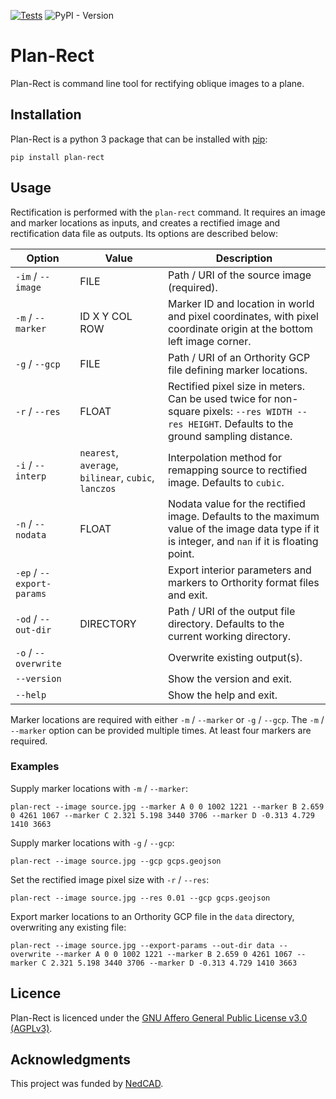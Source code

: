 [![Tests](https://github.com/leftfield-geospatial/plan-rect/actions/workflows/run-unit-tests.yml/badge.svg)](https://github.com/leftfield-geospatial/plan-rect/actions/workflows/run-unit-tests.yml)
![PyPI - Version](https://img.shields.io/pypi/v/plan-rect?color=blue)


# Plan-Rect

Plan-Rect is command line tool for rectifying oblique images to a plane.

## Installation

Plan-Rect is a python 3 package that can be installed with [pip](<https://pip.pypa.io/>): 

```commandline
pip install plan-rect
```

## Usage

Rectification is performed with the ``plan-rect`` command.  It requires an image and marker locations as inputs, and creates a rectified image and rectification data file as outputs.  Its options are described below:

| Option                        | Value                                                          | Description                                                                                                                                        |
|-------------------------------|----------------------------------------------------------------|----------------------------------------------------------------------------------------------------------------------------------------------------|
| ``-im`` / ``--image``         | FILE                                                           | Path / URI of the source image (required).                                                                                                         |
| ``-m`` / ``--marker``         | ID X Y COL ROW                                                 | Marker ID and location in world and pixel coordinates, with pixel coordinate origin at the bottom left image corner.                               | 
| ``-g`` / ``--gcp``            | FILE                                                           | Path / URI of an Orthority GCP file defining marker locations.                                                                                     |
| ``-r`` / ``--res``            | FLOAT                                                          | Rectified pixel size in meters.  Can be used twice for non-square pixels: ``--res WIDTH --res HEIGHT``.  Defaults to the ground sampling distance. |
| ``-i`` / ``--interp``         | ``nearest``, ``average``, ``bilinear``, ``cubic``, ``lanczos`` | Interpolation method for remapping source to rectified image.  Defaults to ``cubic``.                                                              |
| ``-n`` /  ``--nodata``        | FLOAT                                                          | Nodata value for the rectified image.  Defaults to the maximum value of the image data type if it is integer, and ``nan`` if it is floating point. |
| ``-ep`` / ``--export-params`` |                                                                | Export interior parameters and markers to Orthority format files and exit.                                                                         |
| ``-od`` / ``--out-dir``       | DIRECTORY                                                      | Path / URI of the output file directory.  Defaults to the current working directory.                                                               | 
| ``-o`` / ``--overwrite``      |                                                                | Overwrite existing output(s).                                                                                                                      |
| ``--version``                 |                                                                | Show the version and exit.                                                                                                                         |
| ``--help``                    |                                                                | Show the help and exit.                                                                                                                            |

Marker locations are required with either ``-m`` / ``--marker`` or ``-g`` / ``--gcp``.  The ``-m`` / ``--marker`` option can be provided multiple times. At least four markers are required. 


### Examples

Supply marker locations with ``-m`` / ``--marker``:

```commandline
plan-rect --image source.jpg --marker A 0 0 1002 1221 --marker B 2.659 0 4261 1067 --marker C 2.321 5.198 3440 3706 --marker D -0.313 4.729 1410 3663
```

Supply marker locations with ``-g`` / ``--gcp``:

```commandline
plan-rect --image source.jpg --gcp gcps.geojson
```

Set the rectified image pixel size with ``-r`` / ``--res``:

```commandline
plan-rect --image source.jpg --res 0.01 --gcp gcps.geojson
```

Export marker locations to an Orthority GCP file in the ``data`` directory, overwriting any existing file:

```commandline
plan-rect --image source.jpg --export-params --out-dir data --overwrite --marker A 0 0 1002 1221 --marker B 2.659 0 4261 1067 --marker C 2.321 5.198 3440 3706 --marker D -0.313 4.729 1410 3663
```

## Licence

Plan-Rect is licenced under the [GNU Affero General Public License v3.0 (AGPLv3)](LICENSE).

## Acknowledgments

This project was funded by [NedCAD](https://nedcad.nl/).